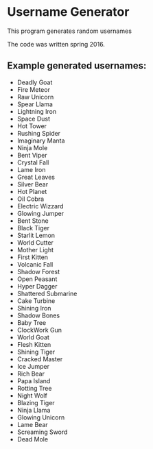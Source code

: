 # Username Generator
This program generates random usernames

The code was written spring 2016.

## Example generated usernames:
- Deadly Goat
- Fire Meteor
- Raw Unicorn
- Spear Llama
- Lightning Iron
- Space Dust
- Hot Tower
- Rushing Spider
- Imaginary Manta
- Ninja Mole
- Bent Viper
- Crystal Fall
- Lame Iron
- Great Leaves
- Silver Bear
- Hot Planet
- Oil Cobra
- Electric Wizzard
- Glowing Jumper
- Bent Stone
- Black Tiger
- Starlit Lemon
- World Cutter
- Mother Light
- First Kitten
- Volcanic Fall
- Shadow Forest
- Open Peasant
- Hyper Dagger
- Shattered Submarine
- Cake Turbine
- Shining Iron
- Shadow Bones
- Baby Tree
- ClockWork Gun
- World Goat
- Flesh Kitten
- Shining Tiger
- Cracked Master
- Ice Jumper
- Rich Bear
- Papa Island
- Rotting Tree
- Night Wolf
- Blazing Tiger
- Ninja Llama
- Glowing Unicorn
- Lame Bear
- Screaming Sword
- Dead Mole
